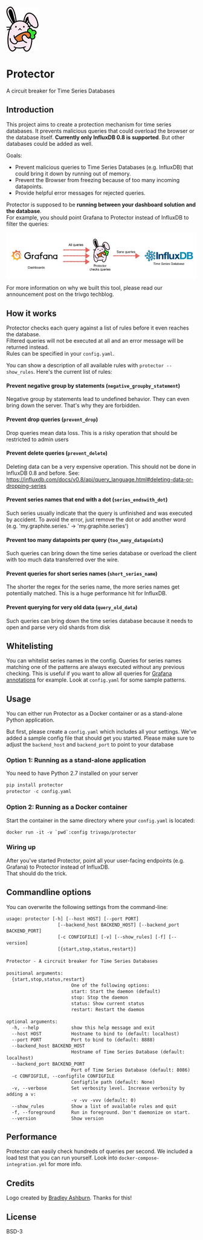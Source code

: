 ![logo](contrib/assets/protector_rabbit.png)

# Protector

A circuit breaker for Time Series Databases

## Introduction

This project aims to create a protection mechanism for time series databases.
It prevents malicious queries that could overload the browser or the database itself.
**Currently only InfluxDB 0.8 is supported**. But other databases could be added as well.

Goals:

* Prevent malicious queries to Time Series Databases (e.g. InfluxDB) that could bring it down by running out of memory.
* Prevent the Browser from freezing because of too many incoming datapoints.
* Provide helpful error messages for rejected queries.

Protector is supposed to be **running between your dashboard solution and the database**.  
For example, you should point Grafana to Protector instead of InfluxDB to filter the queries: 

![logo](contrib/assets/diagram_protector.jpeg)

For more information on why we built this tool, please read our announcement post on the trivgo techblog.


## How it works

Protector checks each query against a list of rules before it even reaches the database.  
Filtered queries will not be executed at all and an error message will be returned instead.  
Rules can be specified in your `config.yaml`.

You can show a description of all available rules with `protector --show_rules`.
Here's the current list of rules:

#### Prevent negative group by statements (`negative_groupby_statement`) ####
Negative group by statements lead to undefined behavior.
They can even bring down the server. That's why they are forbidden.

#### Prevent drop queries (`prevent_drop`) ####
Drop queries mean data loss. This is a risky operation that should be restricted to admin users

#### Prevent delete queries (`prevent_delete`) ####
Deleting data can be a very expensive operation. This should not be done in InfluxDB 0.8 and before.
See: https://influxdb.com/docs/v0.8/api/query_language.html#deleting-data-or-dropping-series

#### Prevent series names that end with a dot (`series_endswith_dot`) ####
Such series usually indicate that the query is unfinished and 
was executed by accident. To avoid the error, just remove the dot 
or add another word (e.g. 'my.graphite.series.' -> 'my.graphite.series')

#### Prevent too many datapoints per query (`too_many_datapoints`) ####
Such queries can bring down the time series database
or overload the client with too much data transferred over the wire.

#### Prevent queries for short series names (`short_series_name`) ####
The shorter the regex for the series name, the more series names get potentially matched.
This is a huge performance hit for InfluxDB.

#### Prevent querying for very old data (`query_old_data`) ####
Such queries can bring down the time series database
because it needs to open and parse very old shards from disk


## Whitelisting

You can whitelist series names in the config. Queries for series names matching one of the patterns are always executed without any previous checking. This is useful if you want to allow all queries for [Grafana annotations](http://docs.grafana.org/reference/annotations/) for example. Look at `config.yaml` for some sample patterns. 

## Usage

You can either run Protector as a Docker container or as a stand-alone Python application.

But first, please create a `config.yaml` which includes all your settings.
We've added a sample config file that should get you started.
Please make sure to adjust the `backend_host` and `backend_port` to point to your database

### Option 1: Running as a stand-alone application

You need to have Python 2.7 installed on your server

```Python
pip install protector
protector -c config.yaml
```

### Option 2: Running as a Docker container

Start the container in the same directory where your `config.yaml` is located:

```
docker run -it -v `pwd`:config trivago/protector
```

### Wiring up

After you've started Protector, point all your user-facing endpoints (e.g. Grafana) to Protector instead of InfluxDB.  
That should do the trick.


## Commandline options

You can overwrite the following settings from the command-line:

```
usage: protector [-h] [--host HOST] [--port PORT]
                   [--backend_host BACKEND_HOST] [--backend_port BACKEND_PORT]
                   [-c CONFIGFILE] [-v] [--show_rules] [-f] [--version]
                   [{start,stop,status,restart}]

Protector - A circruit breaker for Time Series Databases

positional arguments:
  {start,stop,status,restart}
                        One of the following options:
                        start: Start the daemon (default)
                        stop: Stop the daemon
                        status: Show current status
                        restart: Restart the daemon

optional arguments:
  -h, --help            show this help message and exit
  --host HOST           Hostname to bind to (default: localhost)
  --port PORT           Port to bind to (default: 8888)
  --backend_host BACKEND_HOST
                        Hostname of Time Series Database (default: localhost)
  --backend_port BACKEND_PORT
                        Port of Time Series Database (default: 8086)
  -c CONFIGFILE, --configfile CONFIGFILE
                        Configfile path (default: None)
  -v, --verbose         Set verbosity level. Increase verbosity by adding a v:
                        -v -vv -vvv (default: 0)
  --show_rules          Show a list of available rules and quit
  -f, --foreground      Run in foreground. Don't daemonize on start.
  --version             Show version
```


## Performance

Protector can easily check hundreds of queries per second.
We included a load test that you can run yourself. Look into `docker-compose-integration.yml` for more info.


## Credits

Logo created by [Bradley Ashburn](https://thenounproject.com/bashburn/). Thanks for this!


## License

BSD-3
